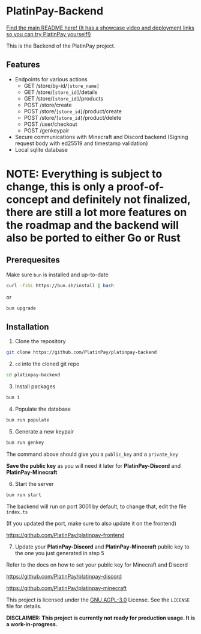 # PlatinPay-Backend

[Find the main README here! (It has a showcase video and deployment links so you can try PlatinPay yourself!)](https://github.com/PlatinPay)

This is the Backend of the PlatinPay project.

## Features
- Endpoints for various actions
  - GET /store/by-id/`[store_name]`
  - GET /store/`[store_id]`/details
  - GET /store/`[store_id]`/products
  - POST /store/create
  - POST /store/`[store_id]`/product/create
  - POST /store/`[store_id]`/product/delete
  - POST /user/checkout
  - POST /genkeypair
- Secure communications with Minecraft and Discord backend (Signing request body with ed25519 and timestamp validation)
- Local sqlite database

# NOTE: Everything is subject to change, this is only a proof-of-concept and definitely not finalized, there are still a lot more features on the roadmap and the backend will also be ported to either Go or Rust

## Prerequesites

Make sure `bun` is installed and up-to-date
```bash
curl -fsSL https://bun.sh/install | bash
```
or
```bash
bun upgrade
```

## Installation

1. Clone the repository
```bash
git clone https://github.com/PlatinPay/platinpay-backend
```
2. `cd` into the cloned git repo
```bash
cd platinpay-backend
```
3. Install packages
```bash
bun i
```
4. Populate the database
```bash
bun run populate
```
5. Generate a new keypair
```bash
bun run genkey
```
The command above should give you a `public_key` and a `private_key`

**Save the public key** as you will need it later for **PlatinPay-Discord** and **PlatinPay-Minecraft**

6. Start the server
```bash
bun run start
```

The backend will run on port 3001 by default, to change that, edit the file `index.ts`

(If you updated the port, make sure to also update it on the frontend)

https://github.com/PlatinPay/platinpay-frontend

7. Update your **PlatinPay-Discord** and **PlatinPay-Minecraft** public key to the one you just generated in step 5

Refer to the docs on how to set your public key for Minecraft and Discord

https://github.com/PlatinPay/platinpay-discord

https://github.com/PlatinPay/platinpay-minecraft


This project is licensed under the [GNU AGPL-3.0](LICENSE) License. See the `LICENSE` file for details.

**DISCLAIMER: This project is currently not ready for production usage. It is a work-in-progress.**
